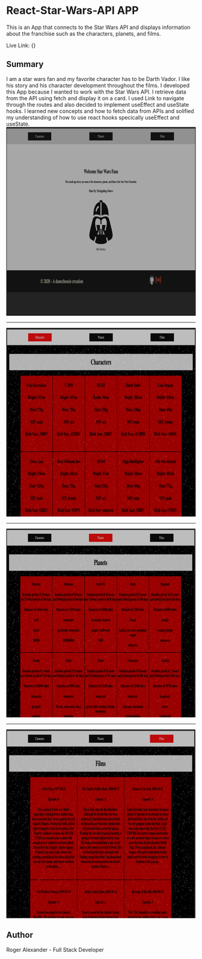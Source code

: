 
# React-Star-Wars-API APP

This is an App that connects to the Star Wars API and displays information about the franchise such as the characters, planets, and films.

Live Link: {}

<h2>Summary</h2>
I am a star wars fan and my favorite character has to be Darth Vador. I like his story and his character development throughout the films. I developed this App because I wanted to work with the Star Wars API. I retrieve data from the API using fetch and display it on a card. I used Link to navigate through the routes and also decided to implement useEffect and useState hooks. I learned new concepts and how to fetch data from APIs and solified my understanding of how to use react hooks specically useEffect and useState.

<img src="src/media/img1.png" width="700" height="500">
<hr />
<img src="src/media/img2.png" width="700" height="500">
<hr />
<img src="src/media/img3.png" width="700" height="500">
<hr />
<img src="src/media/img4.png" width="700" height="500">


<h2>Author</h2>

Roger Alexander - Full Stack Developer
